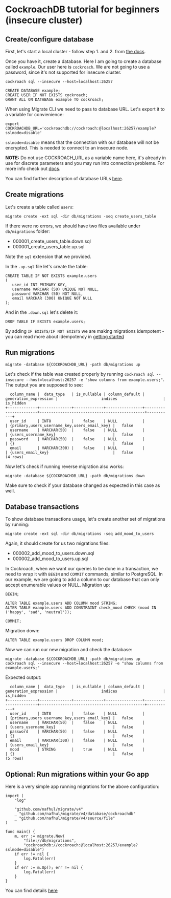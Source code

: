 # CockroachDB tutorial for beginners (insecure cluster)

## Create/configure database

First, let's start a local cluster - follow step 1. and 2. from [the docs](https://www.cockroachlabs.com/docs/stable/start-a-local-cluster.html#step-1-start-the-first-node).

Once you have it, create a database. Here I am going to create a database called `example`.
Our user here is `cockroach`. We are not going to use a password, since it's not supported for insecure cluster.

```
cockroach sql --insecure --host=localhost:26257
```

```
CREATE DATABASE example;
CREATE USER IF NOT EXISTS cockroach;
GRANT ALL ON DATABASE example TO cockroach;
```

When using Migrate CLI we need to pass to database URL. Let's export it to a variable for convienience:

```
export COCKROACHDB_URL='cockroachdb://cockroach:@localhost:26257/example?sslmode=disable'
```

`sslmode=disable` means that the connection with our database will not be encrypted. This is needed to connect to an insecure node.

**NOTE:** Do not use COCKROACH_URL as a variable name here, it's already in use for discrete parameters and you may run into connection problems. For more info check out [docs](https://www.cockroachlabs.com/docs/stable/connection-parameters.html#connect-using-discrete-parameters).

You can find further description of database URLs [here](README.md#database-urls).

## Create migrations

Let's create a table called `users`:

```
migrate create -ext sql -dir db/migrations -seq create_users_table
```

If there were no errors, we should have two files available under `db/migrations` folder:

- 000001_create_users_table.down.sql
- 000001_create_users_table.up.sql

Note the `sql` extension that we provided.

In the `.up.sql` file let's create the table:

```
CREATE TABLE IF NOT EXISTS example.users
(
   user_id INT PRIMARY KEY,
   username VARCHAR (50) UNIQUE NOT NULL,
   password VARCHAR (50) NOT NULL,
   email VARCHAR (300) UNIQUE NOT NULL
);
```

And in the `.down.sql` let's delete it:

```
DROP TABLE IF EXISTS example.users;
```

By adding `IF EXISTS/IF NOT EXISTS` we are making migrations idempotent - you can read more about idempotency in [getting started](GETTING_STARTED.md#create-migrations)

## Run migrations

```
migrate -database ${COCKROACHDB_URL} -path db/migrations up
```

Let's check if the table was created properly by running `cockroach sql --insecure --host=localhost:26257 -e "show columns from example.users;"`.
The output you are supposed to see:

```
  column_name |  data_type   | is_nullable | column_default | generation_expression |                   indices                    | is_hidden
+-------------+--------------+-------------+----------------+-----------------------+----------------------------------------------+-----------+
  user_id     | INT8         |    false    | NULL           |                       | {primary,users_username_key,users_email_key} |   false
  username    | VARCHAR(50)  |    false    | NULL           |                       | {users_username_key}                         |   false
  password    | VARCHAR(50)  |    false    | NULL           |                       | {}                                           |   false
  email       | VARCHAR(300) |    false    | NULL           |                       | {users_email_key}                            |   false
(4 rows)
```

Now let's check if running reverse migration also works:

```
migrate -database ${COCKROACHDB_URL} -path db/migrations down
```

Make sure to check if your database changed as expected in this case as well.

## Database transactions

To show database transactions usage, let's create another set of migrations by running:

```
migrate create -ext sql -dir db/migrations -seq add_mood_to_users
```

Again, it should create for us two migrations files:

- 000002_add_mood_to_users.down.sql
- 000002_add_mood_to_users.up.sql

In Cockroach, when we want our queries to be done in a transaction, we need to wrap it with `BEGIN` and `COMMIT` commands, similar to PostgreSQL.
In our example, we are going to add a column to our database that can only accept enumerable values or NULL.
Migration up:

```
BEGIN;

ALTER TABLE example.users ADD COLUMN mood STRING;
ALTER TABLE example.users ADD CONSTRAINT check_mood CHECK (mood IN ('happy', 'sad', 'neutral'));

COMMIT;
```

Migration down:

```
ALTER TABLE example.users DROP COLUMN mood;
```

Now we can run our new migration and check the database:

```
migrate -database ${COCKROACHDB_URL} -path db/migrations up
cockroach sql --insecure --host=localhost:26257 -e "show columns from example.users;"
```

Expected output:

```
  column_name |  data_type   | is_nullable | column_default | generation_expression |                   indices                    | is_hidden
+-------------+--------------+-------------+----------------+-----------------------+----------------------------------------------+-----------+
  user_id     | INT8         |    false    | NULL           |                       | {primary,users_username_key,users_email_key} |   false
  username    | VARCHAR(50)  |    false    | NULL           |                       | {users_username_key}                         |   false
  password    | VARCHAR(50)  |    false    | NULL           |                       | {}                                           |   false
  email       | VARCHAR(300) |    false    | NULL           |                       | {users_email_key}                            |   false
  mood        | STRING       |    true     | NULL           |                       | {}                                           |   false
(5 rows)
```

## Optional: Run migrations within your Go app

Here is a very simple app running migrations for the above configuration:

```
import (
	"log"

	"github.com/nafhul/migrate/v4"
	_ "github.com/nafhul/migrate/v4/database/cockroachdb"
	_ "github.com/nafhul/migrate/v4/source/file"
)

func main() {
	m, err := migrate.New(
		"file://db/migrations",
		"cockroachdb://cockroach:@localhost:26257/example?sslmode=disable")
	if err != nil {
		log.Fatal(err)
	}
	if err := m.Up(); err != nil {
		log.Fatal(err)
	}
}
```

You can find details [here](README.md#use-in-your-go-project)

